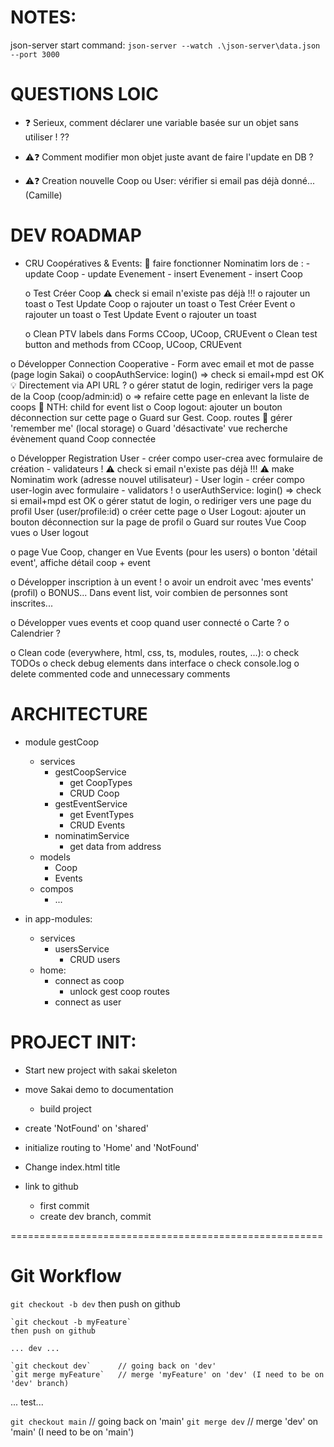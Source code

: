 # NOTES:
json-server start command:
`json-server --watch .\json-server\data.json --port 3000`


# QUESTIONS LOIC
- ❓ Serieux, comment déclarer une variable basée sur un objet sans utiliser ! ??

- ⚠️❓ Comment modifier mon objet juste avant de faire l'update en DB ?
- ⚠️❓ Creation nouvelle Coop ou User: vérifier si email pas déjà donné... (Camille)


# DEV ROADMAP
- CRU Coopératives & Events:
	👷 faire fonctionner Nominatim lors de :
		- update Coop
		- update Evenement
		- insert Evenement
		- insert Coop

	o Test Créer Coop
		⚠️ check si email n'existe pas déjà !!!
		o rajouter un toast
	o Test Update Coop
		o rajouter un toast
	o Test Créer Event
		o rajouter un toast
	o Test Update Event
		o rajouter un toast

	o Clean PTV labels dans Forms CCoop, UCoop, CRUEvent
	o Clean test button and methods from CCoop, UCoop, CRUEvent

o Développer Connection Cooperative
	- Form avec email et mot de passe (page login Sakai)
	o coopAuthService: login() => check si email+mpd est OK
		💡 Directement via API URL ?
	o gérer statut de login, rediriger vers la page de la Coop (coop/admin:id) 
		o => refaire cette page en enlevant la liste de coops
			🙏 NTH: child for event list
		o Coop logout: ajouter un bouton déconnection sur cette page
	o Guard sur Gest. Coop. routes
	🙏 gérer 'remember me' (local storage)
	o Guard 'désactivate' vue recherche évènement quand Coop connectée

o Développer Registration User
	- créer compo user-crea avec formulaire de création
		- validateurs !
		⚠️ check si email n'existe pas déjà !!!
		⚠️ make Nominatim work (adresse nouvel utilisateur)
	- User login
		- créer compo user-login avec formulaire
			- validators !
	o userAuthService: login() => check si email+mpd est OK
	o gérer statut de login, 
		o rediriger vers une page du profil User (user/profile:id)
			o créer cette page
			o User Logout: ajouter un bouton déconnection sur la page de profil
	o Guard sur routes Vue Coop vues
	o User logout

o page Vue Coop, changer en Vue Events (pour les users)
	o bonton 'détail event', affiche détail coop + event

o Développer inscription à un event !
	o avoir un endroit avec 'mes events' (profil)
	o BONUS... Dans event list, voir combien de personnes sont inscrites...

o Développer vues events et coop quand user connecté
	o Carte ?
	o Calendrier ?

o Clean code (everywhere, html, css, ts, modules, routes, ...):
	o check TODOs
	o check debug elements dans interface
	o check console.log
	o delete commented code and unnecessary comments


# ARCHITECTURE
- module gestCoop
	- services
		- gestCoopService
			- get CoopTypes
			- CRUD Coop
		- gestEventService
			- get EventTypes
			- CRUD Events
		- nominatimService
			- get data from address
	- models
		- Coop
		- Events
	- compos
		- ...

- in app-modules:
	- services
		- usersService
			- CRUD users
	- home: 
		- connect as coop
			- unlock gest coop routes
		- connect as user


# PROJECT INIT: 
- Start new project with sakai skeleton
- move Sakai demo to documentation
	- build project
- create 'NotFound' on 'shared'
- initialize routing to 'Home' and 'NotFound'

- Change index.html title

- link to github
	- first commit
	- create dev branch, commit

======================================================

# Git Workflow
`git checkout -b dev`
then push on github

	`git checkout -b myFeature`
	then push on github

	... dev ...

	`git checkout dev`		// going back on 'dev'
	`git merge myFeature` 	// merge 'myFeature' on 'dev' (I need to be on 'dev' branch)

... test...

`git checkout main` 		// going back on 'main'
`git merge dev` 			// merge 'dev' on 'main' (I need to be on 'main')
